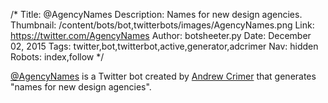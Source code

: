 /*
Title: @AgencyNames
Description: Names for new design agencies.
Thumbnail: /content/bots/bot,twitterbots/images/AgencyNames.png
Link: https://twitter.com/AgencyNames
Author: botsheeter.py
Date: December 02, 2015
Tags: twitter,bot,twitterbot,active,generator,adcrimer
Nav: hidden
Robots: index,follow
*/

[@AgencyNames](https://twitter.com/AgencyNames) is a Twitter bot created by [Andrew Crimer](https://twitter.com/adcrimer) that generates "names for new design agencies".


